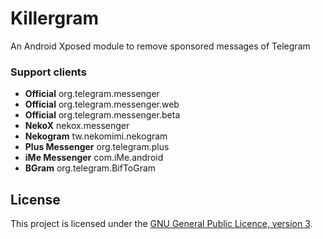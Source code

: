 # Killergram

An Android Xposed module to remove sponsored messages of Telegram

### Support clients

- **Official** org.telegram.messenger
- **Official** org.telegram.messenger.web
- **Official** org.telegram.messenger.beta
- **NekoX** nekox.messenger
- **Nekogram** tw.nekomimi.nekogram
- **Plus Messenger** org.telegram.plus
- **iMe Messenger** com.iMe.android
- **BGram** org.telegram.BifToGram

## License

This project is licensed under the [GNU General Public Licence, version 3](https://choosealicense.com/licenses/gpl-3.0/).
